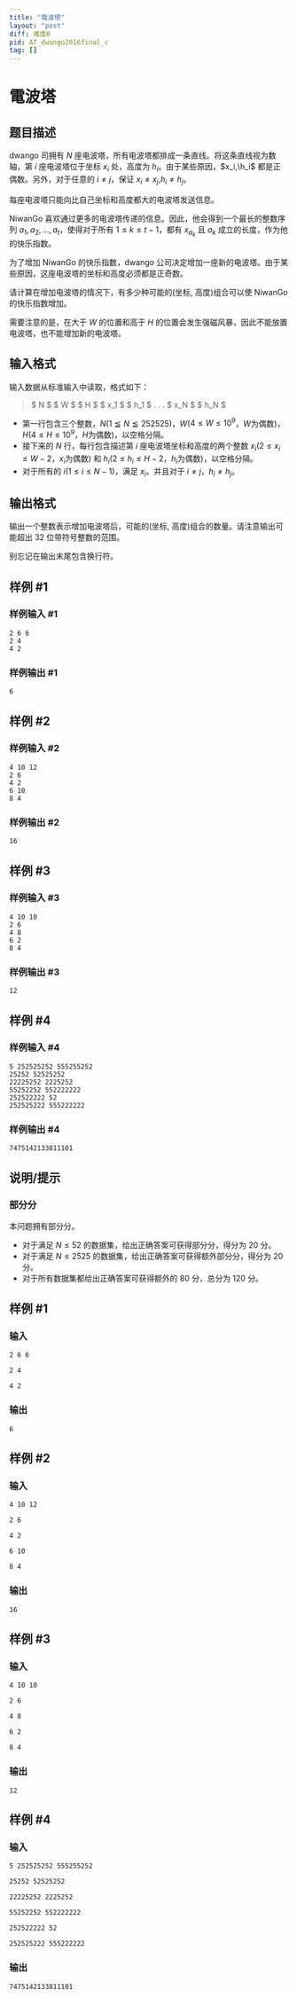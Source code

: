 ```yaml
---
title: "電波塔"
layout: "post"
diff: 难度0
pid: AT_dwango2016final_c
tag: []
---
```


# 電波塔

## 题目描述

dwango 司拥有 $N$ 座电波塔，所有电波塔都排成一条直线。将这条直线视为数轴，第 $i$ 座电波塔位于坐标 $x_i$ 处，高度为 $h_i$。由于某些原因，$x_i,\h_i$ 都是正偶数。另外，对于任意的 $i \ne j$，保证 $x_i \ne x_j$,$h_i \ne h_j$。

每座电波塔只能向比自己坐标和高度都大的电波塔发送信息。

 NiwanGo 喜欢通过更多的电波塔传递的信息。因此，他会得到一个最长的整数序列 $a_1,a_2,...,a_t$，使得对于所有 $1 \le k \le t-1$，都有 $x_{a_k}$ 且 ${a_k}$ 成立的长度，作为他的快乐指数。

为了增加 NiwanGo 的快乐指数，dwango 公司决定增加一座新的电波塔。由于某些原因，这座电波塔的坐标和高度必须都是正奇数。

请计算在增加电波塔的情况下，有多少种可能的(坐标, 高度)组合可以使 NiwanGo 的快乐指数增加。

需要注意的是，在大于 $W$ 的位置和高于 $H$ 的位置会发生强磁风暴，因此不能放置电波塔，也不能增加新的电波塔。

## 输入格式

输入数据从标准输入中读取，格式如下：

> $ N $ $ W $ $ H $ $ x_1 $ $ h_1 $ . . . $ x_N $ $ h_N $

- 第一行包含三个整数，$N(1≦N≦252525)$，$W$($4 \le W \le 10^9$，$W$为偶数)，$H$($4 \le H \le 10^9$，$H$为偶数)，以空格分隔。
- 接下来的 $N$ 行，每行包含描述第 $i$ 座电波塔坐标和高度的两个整数 $x_i$($2 \le x_i \le W - 2$，$x_i$为偶数) 和 $h_i$($2 \le h_i \le H - 2$，$h_i$为偶数)，以空格分隔。
- 对于所有的 $i$($1 \le i \le N - 1$)，满足 $x_i$。并且对于 $i \ne j$，$h_i \ne h_j$。

## 输出格式

输出一个整数表示增加电波塔后，可能的(坐标, 高度)组合的数量。请注意输出可能超出 $32$ 位带符号整数的范围。

别忘记在输出末尾包含换行符。

## 样例 #1

### 样例输入 #1

```
2 6 6
2 4
4 2
```

### 样例输出 #1

```
6
```

## 样例 #2

### 样例输入 #2

```
4 10 12
2 6
4 2
6 10
8 4
```

### 样例输出 #2

```
16
```

## 样例 #3

### 样例输入 #3

```
4 10 10
2 6
4 8
6 2
8 4
```

### 样例输出 #3

```
12
```

## 样例 #4

### 样例输入 #4

```
5 252525252 555255252
25252 52525252
22225252 2225252
55252252 552222222
252522222 52
252525222 555222222
```

### 样例输出 #4

```
7475142133811101
```

## 说明/提示

### 部分分

本问题拥有部分分。

- 对于满足 $N \le 52$ 的数据集，给出正确答案可获得部分分，得分为 $20$ 分。
- 对于满足 $N \le 2525$ 的数据集，给出正确答案可获得额外部分分，得分为 $20$ 分。
- 对于所有数据集都给出正确答案可获得额外的 $80$ 分，总分为 $120$ 分。

## 样例 #1

### 输入

```
2 6 6
2 4
4 2
```

### 输出

```
6
```

## 样例 #2

### 输入

```
4 10 12
2 6
4 2
6 10
8 4
```

### 输出

```
16
```

## 样例 #3

### 输入

```
4 10 10
2 6
4 8
6 2
8 4
```

### 输出

```
12
```

## 样例 #4

### 输入

```
5 252525252 555255252
25252 52525252
22225252 2225252
55252252 552222222
252522222 52
252525222 555222222
```

### 输出

```
7475142133811101
```

